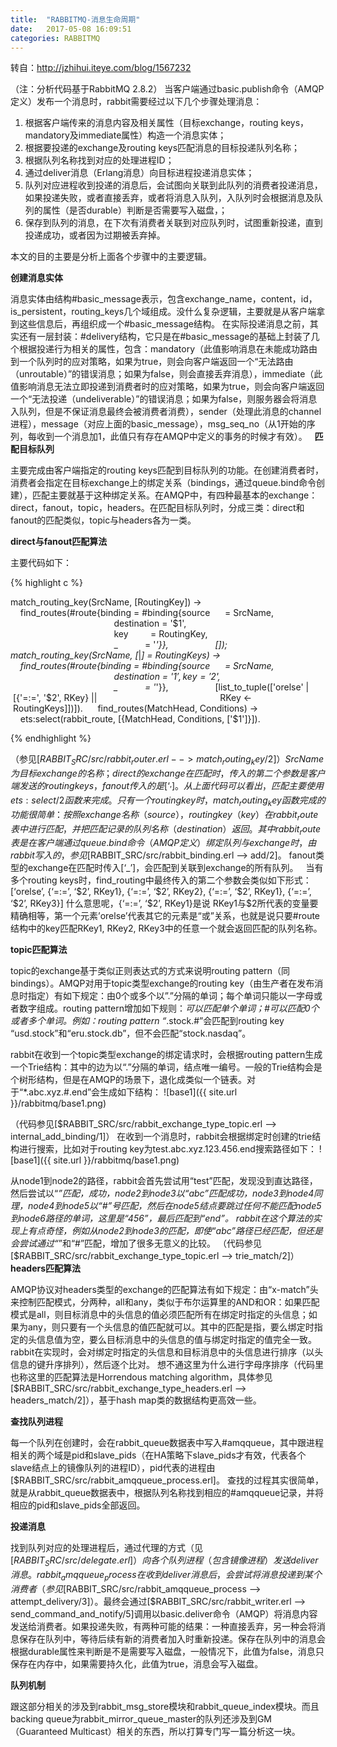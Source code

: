 ```yaml
---
title:  "RABBITMQ-消息生命周期"
date:   2017-05-08 16:09:51
categories: RABBITMQ
---
```


转自：http://jzhihui.iteye.com/blog/1567232

（注：分析代码基于RabbitMQ 2.8.2）
当客户端通过basic.publish命令（AMQP定义）发布一个消息时，rabbit需要经过以下几个步骤处理消息：

1. 根据客户端传来的消息内容及相关属性（目标exchange，routing keys，mandatory及immediate属性）构造一个消息实体；
2. 根据要投递的exchange及routing keys匹配消息的目标投递队列名称；
3. 根据队列名称找到对应的处理进程ID；
4. 通过deliver消息（Erlang消息）向目标进程投递消息实体；
5. 队列对应进程收到投递的消息后，会试图向关联到此队列的消费者投递消息，如果投递失败，或者直接丢弃，或者将消息入队列，入队列时会根据消息及队列的属性（是否durable）判断是否需要写入磁盘，；
6. 保存到队列的消息，在下次有消费者关联到对应队列时，试图重新投递，直到投递成功，或者因为过期被丢弃掉。

本文的目的主要是分析上面各个步骤中的主要逻辑。

**创建消息实体**

消息实体由结构#basic_message表示，包含exchange_name，content，id，is_persistent，routing_keys几个域组成。没什么复杂逻辑，主要就是从客户端拿到这些信息后，再组织成一个#basic_message结构。
在实际投递消息之前，其实还有一层封装：#delivery结构，它只是在#basic_message的基础上封装了几个根据投递行为相关的属性，包含：mandatory（此值影响消息在未能成功路由到一个队列时的应对策略，如果为true，则会向客户端返回一个“无法路由（unroutable）”的错误消息；如果为false，则会直接丢弃消息），immediate（此值影响消息无法立即投递到消费者时的应对策略，如果为true，则会向客户端返回一个“无法投递（undeliverable）”的错误消息；如果为false，则服务器会将消息入队列，但是不保证消息最终会被消费者消费），sender（处理此消息的channel进程），message（对应上面的basic_message），msg_seq_no（从1开始的序列，每收到一个消息加1，此值只有存在AMQP中定义的事务的时候才有效）。
 
**匹配目标队列**

主要完成由客户端指定的routing keys匹配到目标队列的功能。在创建消费者时，消费者会指定在目标exchange上的绑定关系（bindings，通过queue.bind命令创建），匹配主要就基于这种绑定关系。在AMQP中，有四种最基本的exchange：direct，fanout，topic，headers。在匹配目标队列时，分成三类：direct和fanout的匹配类似，topic与headers各为一类。

**direct与fanout匹配算法**

主要代码如下：

{% highlight c %}

match_routing_key(SrcName, [RoutingKey]) ->  
    find_routes(#route{binding = #binding{source      = SrcName,  
                                          destination = '$1',  
                                          key         = RoutingKey,  
                                          _           = '_'}},  
                []);  
match_routing_key(SrcName, [_|_] = RoutingKeys) ->  
    find_routes(#route{binding = #binding{source      = SrcName,  
                                          destination = '$1',  
                                          key         = '$2',  
                                          _           = '_'}},  
                [list_to_tuple(['orelse' | [{'=:=', '$2', RKey} ||  
                                               RKey <- RoutingKeys]])]).  
  
find_routes(MatchHead, Conditions) ->  
    ets:select(rabbit_route, [{MatchHead, Conditions, ['$1']}]).  
    
{% endhighlight %}

（参见[$RABBIT_SRC/src/rabbit_router.erl --> match_routing_key/2]）
SrcName为目标exchange的名称；direct的exchange在匹配时，传入的第二个参数是客户端发送的routing keys，fanout传入的是[‘_’]。
从上面代码可以看出，匹配主要使用ets:select/2函数来完成。只有一个routing key时，match_routing_key函数完成的功能很简单：按照exchange名称（source），routing key（key）在rabbit_route表中进行匹配，并把匹配记录的队列名称（destination）返回。其中rabbit_route表是在客户端通过queue.bind命令（AMQP定义）绑定队列与exchange时，由rabbit写入的，参见[$RABBIT_SRC/src/rabbit_binding.erl --> add/2]。
fanout类型的exchange在匹配时传入[‘_’]，会匹配到关联到exchange的所有队列。
 
当有多个routing keys时，find_routing中最终传入的第二个参数会类似如下形式：
[‘orelse’, {‘=:=’, ‘$2’, RKey1}, {‘=:=’, ‘$2’, RKey2}, {‘=:=’, ‘$2’, RKey1}, {‘=:=’, ‘$2’, RKey3}]
什么意思呢，{‘=:=’, ‘$2’, RKey1}是说 RKey1与$2所代表的变量要精确相等，第一个元素’orelse’代表其它的元素是“或”关系，也就是说只要#route结构中的key匹配RKey1, RKey2, RKey3中的任意一个就会返回匹配的队列名称。

**topic匹配算法**

topic的exchange基于类似正则表达式的方式来说明routing pattern（同bindings）。AMQP对用于topic类型exchange的routing key（由生产者在发布消息时指定）有如下规定：由0个或多个以”.”分隔的单词；每个单词只能以一字母或者数字组成。routing pattern增加如下规则：*可以匹配单个单词；#可以匹配0个或者多个单词。例如：routing pattern “*.stock.#”会匹配到routing key “usd.stock”和“eru.stock.db”，但不会匹配“stock.nasdaq”。

rabbit在收到一个topic类型exchange的绑定请求时，会根据routing pattern生成一个Trie结构：其中的边为以“.”分隔的单词，结点唯一编号。一般的Trie结构会是个树形结构，但是在AMQP的场景下，退化成类似一个链表。对于“*.abc.xyz.#.end”会生成如下结构：
![base1]({{ site.url }}/rabbitmq/base1.png)

（代码参见[$RABBIT_SRC/src/rabbit_exchange_type_topic.erl --> internal_add_binding/1]）
在收到一个消息时，rabbit会根据绑定时创建的trie结构进行搜索，比如对于routing key为test.abc.xyz.123.456.end搜索路径如下：
![base1]({{ site.url }}/rabbitmq/base1.png)

从node1到node2的路径，rabbit会首先尝试用“test”匹配，发现没到直达路径，然后尝试以“*”匹配，成功，node2到node3以“abc”匹配成功，node3到node4同理，node4到node5以“#”号匹配，然后在node5结点要跳过任何不能匹配node5到node6路径的单词，这里是“456”，最后匹配到“end”。
rabbit在这个算法的实现上有点奇怪，例如从node2到node3的匹配，即使“abc”路径已经匹配，但还是会尝试通过“*”和“#”匹配，增加了很多无意义的比较。
（代码参见[$RABBIT_SRC/src/rabbit_exchange_type_topic.erl --> trie_match/2]）
 
**headers匹配算法**

AMQP协议对headers类型的exchange的匹配算法有如下规定：由“x-match”头来控制匹配模式，分两种，all和any，类似于布尔运算里的AND和OR：如果匹配模式是all，则目标消息中的头信息的值必须匹配所有在绑定时指定的头信息；如果为any，则只要有一个头信息的值匹配就可以。其中的匹配是指，要么绑定时指定的头信息值为空，要么目标消息中的头信息的值与绑定时指定的值完全一致。
rabbit在实现时，会对绑定时指定的头信息和目标消息中的头信息进行排序（以头信息的键升序排列），然后逐个比对。
想不通这里为什么进行字母序排序（代码里也称这里的匹配算法是Horrendous matching algorithm，具体参见[$RABBIT_SRC/src/rabbit_exchange_type_headers.erl --> headers_match/2]），基于hash map类的数据结构更高效一些。

**查找队列进程**

每一个队列在创建时，会在rabbit_queue数据表中写入#amqqueue，其中跟进程相关的两个域是pid和slave_pids（在HA策略下slave_pids才有效，代表各个slave结点上的镜像队列的进程ID），pid代表的进程由[$RABBIT_SRC/src/rabbit_amqqueue_process.erl]。
查找的过程其实很简单，就是从rabbit_queue数据表中，根据队列名称找到相应的#amqqueue记录，并将相应的pid和slave_pids全部返回。

**投递消息**

找到队列对应的处理进程后，通过代理的方式（见[$RABBIT_SRC/src/delegate.erl]）向各个队列进程（包含镜像进程）发送deliver消息。rabbit_amqqueue_process在收到deliver消息后，会尝试将消息投递到某个消费者（参见[$RABBIT_SRC/src/rabbit_amqqueue_process --> attempt_delivery/3]）。最终会通过[$RABBIT_SRC/src/rabbit_writer.erl --> send_command_and_notify/5]调用以basic.deliver命令（AMQP）将消息内容发送给消费者。如果投递失败，有两种可能的结果：一种直接丢弃，另一种会将消息保存在队列中，等待后续有新的消费者加入时重新投递。保存在队列中的消息会根据durable属性来判断是不是需要写入磁盘，一般情况下，此值为false，消息只保存在内存中，如果需要持久化，此值为true，消息会写入磁盘。

**队列机制**

跟这部分相关的涉及到rabbit_msg_store模块和rabbit_queue_index模块。而且backing queue为rabbit_mirror_queue_master的队列还涉及到GM（Guaranteed Multicast）相关的东西，所以打算专门写一篇分析这一块。





